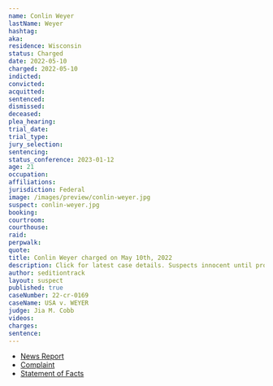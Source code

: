 ```yaml
---
name: Conlin Weyer
lastName: Weyer
hashtag:
aka:
residence: Wisconsin
status: Charged
date: 2022-05-10
charged: 2022-05-10
indicted:
convicted:
acquitted:
sentenced:
dismissed:
deceased:
plea_hearing:
trial_date:
trial_type:
jury_selection:
sentencing:
status_conference: 2023-01-12
age: 21
occupation:
affiliations:
jurisdiction: Federal
image: /images/preview/conlin-weyer.jpg
suspect: conlin-weyer.jpg
booking:
courtroom:
courthouse:
raid:
perpwalk:
quote:
title: Conlin Weyer charged on May 10th, 2022
description: Click for latest case details. Suspects innocent until proven guilty.
author: seditiontrack
layout: suspect
published: true
caseNumber: 22-cr-0169
caseName: USA v. WEYER
judge: Jia M. Cobb
videos:
charges:
sentence:
---
```

- [News Report](https://www.wisn.com/article/wisconsin-man-charged-in-capitol-riot/39996062)
- [Complaint](https://www.justice.gov/usao-dc/case-multi-defendant/file/1505816/download)
- [Statement of Facts](https://www.justice.gov/usao-dc/case-multi-defendant/file/1505821/download)
